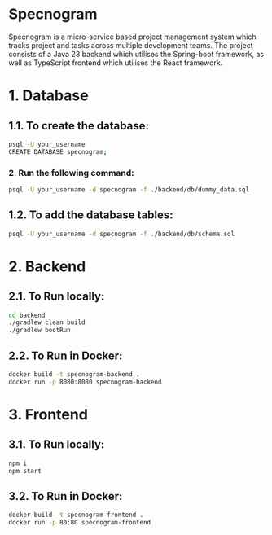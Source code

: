 # Specnogram
Specnogram is a micro-service based project management system which tracks project and tasks across multiple development teams. The project consists of a Java 23 backend which utilises the Spring-boot framework, as well as TypeScript frontend which utilises the React framework.


# 1. Database
## 1.1. To create the database:
```bash
psql -U your_username
CREATE DATABASE specnogram;
```
### 2. Run the following command:

```bash
psql -U your_username -d specnogram -f ./backend/db/dummy_data.sql
```

## 1.2. To add the database tables:
```bash
psql -U your_username -d specnogram -f ./backend/db/schema.sql
```


# 2. Backend
## 2.1. To Run locally:
```bash
cd backend
./gradlew clean build
./gradlew bootRun
```

## 2.2. To Run in Docker:
```bash
docker build -t specnogram-backend .
docker run -p 8080:8080 specnogram-backend
```


# 3. Frontend
## 3.1. To Run locally:
```bash
npm i
npm start
```

## 3.2. To Run in Docker:
```bash
docker build -t specnogram-frontend .
docker run -p 80:80 specnogram-frontend
```
